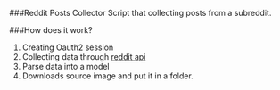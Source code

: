 ###Reddit Posts Collector
Script that collecting posts from a subreddit.

###How does it work?
1. Creating Oauth2 session
2. Collecting data through [reddit api](https://www.reddit.com/dev/api/ "reddit api ")
3. Parse data into a model
4. Downloads source image and put it in a folder.